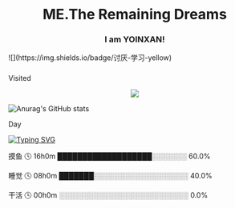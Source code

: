 <br clear="both">

<h1 align="center">ME.The Remaining Dreams</h1>

<h3 align="center" color="aqua">I am YOINXAN!</h1>
![](https://img.shields.io/badge/讨厌-学习-yellow)

###




Visited

<div align="center">
  <img src="https://profile-counter.glitch.me/YOINXAN/count.svg?"  />
</div>


![Anurag's GitHub stats](https://github-readme-stats.vercel.app/api?username=YOINXAN&show_icons=true&theme=tokyonight)



Day

<a href="https://git.io/typing-svg"><img src="https://readme-typing-svg.demolab.com?font=Fira+Code&pause=1000&vCenter=true&width=435&lines=%E7%99%BD%E5%A4%A9%E6%91%B8%E9%B1%BC;%E6%99%9A%E4%B8%8A%E7%9D%A1%E8%A7%89" alt="Typing SVG" /></a>

摸鱼   🕓 16h0m ███████████████████░░░░░░░  60.0%

睡觉   🕓 08h0m ███████░░░░░░░░░░░░░░░░░░░  40.0%

干活   🕓 00h0m ░░░░░░░░░░░░░░░░░░░░░░░░░░  0.0%







